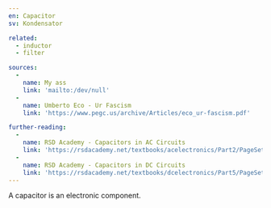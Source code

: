 ```yaml
---
en: Capacitor
sv: Kondensator

related:
  - inductor
  - filter

sources:
  -
    name: My ass
    link: 'mailto:/dev/null'
  -
    name: Umberto Eco - Ur Fascism
    link: 'https://www.pegc.us/archive/Articles/eco_ur-fascism.pdf'

further-reading:
  -
    name: RSD Academy - Capacitors in AC Circuits
    link: 'https://rsdacademy.net/textbooks/acelectronics/Part2/PageSetup.php?Page=12&FileName=CapacitorsInACCircuits'
  - 
    name: RSD Academy - Capacitors in DC Circuits
    link: 'https://rsdacademy.net/textbooks/dcelectronics/Part5/PageSetup.php?Page=43'
---
```


A capacitor is an electronic component.
